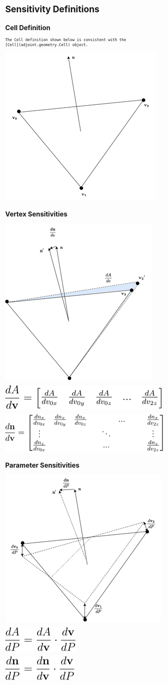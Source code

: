 # Sensitivity Definitions

## Cell Definition

```{seealso}
The Cell definition shown below is consistent with the
[Cell](adjoint.geometry.Cell) object.
```

![Nominal Cell definition](../_static/nominal_tri.png)



## Vertex Sensitivities

![Vertex Sensitivity](../_static/d_dv.png)

![Area-Vertex Sensitivity](../_static/eq_dAdv.svg)

![Normal-Vertex Sensitivity](../_static/eq_dndv.svg)



## Parameter Sensitivities

![Parameter Sensitivities](../_static/d_dP.png)

![Area-Parameter Sensitivity](../_static/eq_dAdP.svg)

![Normal-Parameter Sensitivity](../_static/eq_dndP.svg)




